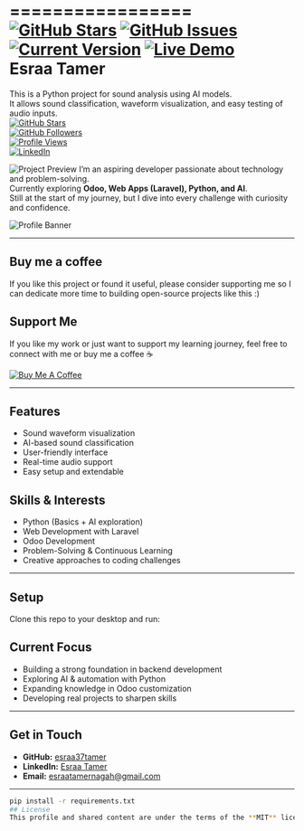  

=================
[![GitHub Stars](https://img.shields.io/github/stars/YourUserName/ai-sound-analysis.svg)](https://github.com/YourUserName/ai-sound-analysis/stargazers) 
[![GitHub Issues](https://img.shields.io/github/issues/YourUserName/ai-sound-analysis.svg)](https://github.com/YourUserName/ai-sound-analysis/issues) 
[![Current Version](https://img.shields.io/badge/version-1.0.0-green.svg)](https://github.com/YourUserName/ai-sound-analysis) 
[![Live Demo](https://img.shields.io/badge/demo-online-green.svg)](https://your-demo-link.com)  
Esraa Tamer
============

This is a Python project for sound analysis using AI models.  
It allows sound classification, waveform visualization, and easy testing of audio inputs.  
[![GitHub Stars](https://img.shields.io/github/stars/esraa37tamer.svg)](https://github.com/esraa37tamer/stargazers)  
[![GitHub Followers](https://img.shields.io/github/followers/esraa37tamer.svg)](https://github.com/esraa37tamer?tab=followers)  
[![Profile Views](https://komarev.com/ghpvc/?username=esraa37tamer)](https://github.com/esraa37tamer)  
[![LinkedIn](https://img.shields.io/badge/LinkedIn-online-green.svg)](https://www.linkedin.com/in/esraatamernagah/)  

![Project Preview](projects/Screenshot.png)
I’m an aspiring developer passionate about technology and problem-solving.  
Currently exploring **Odoo, Web Apps (Laravel), Python, and AI**.  
Still at the start of my journey, but I dive into every challenge with curiosity and confidence.  

![Profile Banner](https://drive.google.com/uc?export=view&id=1tNeenQOJewOpF8PSTmOyNFFi0X0kctQ7)

---
## Buy me a coffee

If you like this project or found it useful, please consider supporting me so I can dedicate more time to building open-source projects like this :)
## Support Me  

If you like my work or just want to support my learning journey, feel free to connect with me or buy me a coffee ☕  

<a href="https://www.buymeacoffee.com/yourname" target="_blank">
  <img src="https://www.buymeacoffee.com/assets/img/custom_images/orange_img.png" alt="Buy Me A Coffee">
</a>

---

## Features
- Sound waveform visualization  
- AI-based sound classification  
- User-friendly interface  
- Real-time audio support  
- Easy setup and extendable  
## Skills & Interests
- Python (Basics + AI exploration)  
- Web Development with Laravel  
- Odoo Development  
- Problem-Solving & Continuous Learning  
- Creative approaches to coding challenges  

---

## Setup
Clone this repo to your desktop and run:
## Current Focus
- Building a strong foundation in backend development  
- Exploring AI & automation with Python  
- Expanding knowledge in Odoo customization  
- Developing real projects to sharpen skills  

---

## Get in Touch
- **GitHub:** [esraa37tamer](https://github.com/esraa37tamer)  
- **LinkedIn:** [Esraa Tamer](https://www.linkedin.com/in/esraatamernagah/)  
- **Email:** esraatamernagah@gmail.com  

---

```bash
pip install -r requirements.txt
## License
This profile and shared content are under the terms of the **MIT** license.

